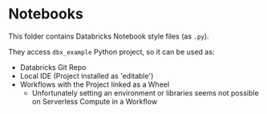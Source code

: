 # Notebooks

This folder contains Databricks Notebook style files (as `.py`).

They access `dbx_example` Python project, so it can be used as:
* Databricks Git Repo
* Local IDE (Project installed as 'editable')
* Workflows with the Project linked as a Wheel
    * Unfortunately setting an environment or libraries seems not possible on Serverless Compute in a Workflow